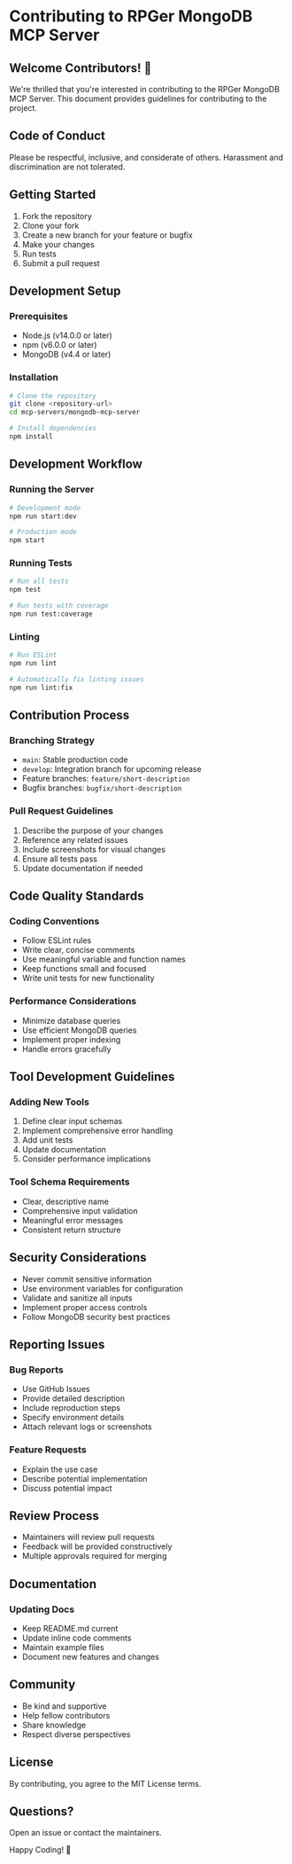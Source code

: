 # Contributing to RPGer MongoDB MCP Server

## Welcome Contributors! 🎉

We're thrilled that you're interested in contributing to the RPGer MongoDB MCP Server. This document provides guidelines for contributing to the project.

## Code of Conduct

Please be respectful, inclusive, and considerate of others. Harassment and discrimination are not tolerated.

## Getting Started

1. Fork the repository
2. Clone your fork
3. Create a new branch for your feature or bugfix
4. Make your changes
5. Run tests
6. Submit a pull request

## Development Setup

### Prerequisites
- Node.js (v14.0.0 or later)
- npm (v6.0.0 or later)
- MongoDB (v4.4 or later)

### Installation
```bash
# Clone the repository
git clone <repository-url>
cd mcp-servers/mongodb-mcp-server

# Install dependencies
npm install
```

## Development Workflow

### Running the Server
```bash
# Development mode
npm run start:dev

# Production mode
npm start
```

### Running Tests
```bash
# Run all tests
npm test

# Run tests with coverage
npm run test:coverage
```

### Linting
```bash
# Run ESLint
npm run lint

# Automatically fix linting issues
npm run lint:fix
```

## Contribution Process

### Branching Strategy
- `main`: Stable production code
- `develop`: Integration branch for upcoming release
- Feature branches: `feature/short-description`
- Bugfix branches: `bugfix/short-description`

### Pull Request Guidelines
1. Describe the purpose of your changes
2. Reference any related issues
3. Include screenshots for visual changes
4. Ensure all tests pass
5. Update documentation if needed

## Code Quality Standards

### Coding Conventions
- Follow ESLint rules
- Write clear, concise comments
- Use meaningful variable and function names
- Keep functions small and focused
- Write unit tests for new functionality

### Performance Considerations
- Minimize database queries
- Use efficient MongoDB queries
- Implement proper indexing
- Handle errors gracefully

## Tool Development Guidelines

### Adding New Tools
1. Define clear input schemas
2. Implement comprehensive error handling
3. Add unit tests
4. Update documentation
5. Consider performance implications

### Tool Schema Requirements
- Clear, descriptive name
- Comprehensive input validation
- Meaningful error messages
- Consistent return structure

## Security Considerations
- Never commit sensitive information
- Use environment variables for configuration
- Validate and sanitize all inputs
- Implement proper access controls
- Follow MongoDB security best practices

## Reporting Issues

### Bug Reports
- Use GitHub Issues
- Provide detailed description
- Include reproduction steps
- Specify environment details
- Attach relevant logs or screenshots

### Feature Requests
- Explain the use case
- Describe potential implementation
- Discuss potential impact

## Review Process
- Maintainers will review pull requests
- Feedback will be provided constructively
- Multiple approvals required for merging

## Documentation

### Updating Docs
- Keep README.md current
- Update inline code comments
- Maintain example files
- Document new features and changes

## Community
- Be kind and supportive
- Help fellow contributors
- Share knowledge
- Respect diverse perspectives

## License
By contributing, you agree to the MIT License terms.

## Questions?
Open an issue or contact the maintainers.

Happy Coding! 🚀